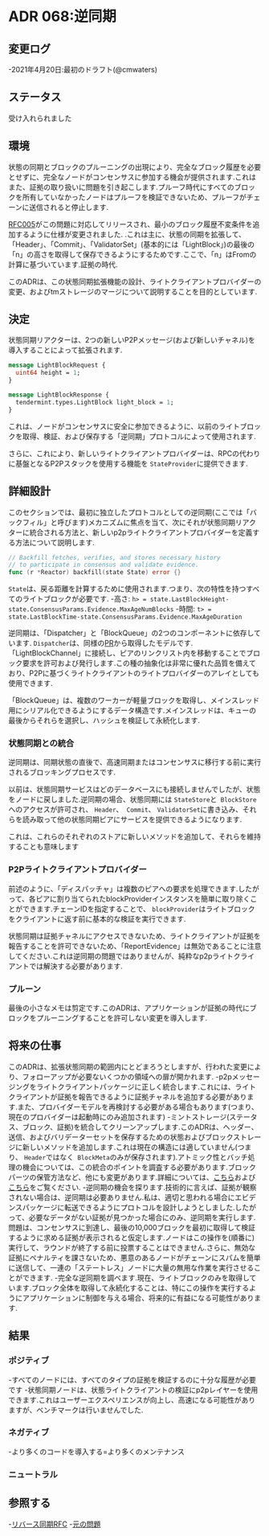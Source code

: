 # ADR 068:逆同期

## 変更ログ

-2021年4月20日:最初のドラフト(@cmwaters)

## ステータス

受け入れられました

## 環境

状態の同期とブロックのプルーニングの出現により、完全なブロック履歴を必要とせずに、完全なノードがコンセンサスに参加する機会が提供されます.これはまた、証拠の取り扱いに問題を引き起こします.プルーフ時代にすべてのブロックを所有していなかったノードはプルーフを検証できないため、プルーフがチェーンに送信されると停止します.

[RFC005](https://github.com/tendermint/spec/blob/master/rfc/005-reverse-sync.md)がこの問題に対応してリリースされ、最小のブロック履歴不変条件を追加するように仕様が変更されました. .これは主に、状態の同期を拡張して、「Header」、「Commit」、「ValidatorSet」(基本的には「LightBlock」)の最後の「n」の高さを取得して保存できるようにするためです.ここで、「n」はFromの計算に基づいています.証拠の時代.

このADRは、この状態同期拡張機能の設計、ライトクライアントプロバイダーの変更、およびtmストレージのマージについて説明することを目的としています.

## 決定

状態同期リアクターは、2つの新しいP2Pメッセージ(および新しいチャネル)を導入することによって拡張されます.

```protobuf
message LightBlockRequest {
  uint64 height = 1;
}

message LightBlockResponse {
  tendermint.types.LightBlock light_block = 1;
}
```

これは、ノードがコンセンサスに安全に参加できるように、以前のライトブロックを取得、検証、および保存する「逆同期」プロトコルによって使用されます.

さらに、これにより、新しいライトクライアントプロバイダーは、RPCの代わりに基盤となるP2Pスタックを使用する機能を `StateProvider`に提供できます.

## 詳細設計

このセクションでは、最初に独立したプロトコルとしての逆同期(ここでは「バックフィル」と呼びます)メカニズムに焦点を当て、次にそれが状態同期リアクターに統合される方法と、新しいp2pライトクライアントプロバイダーを定義する方法について説明します.

```go
// Backfill fetches, verifies, and stores necessary history
// to participate in consensus and validate evidence.
func (r *Reactor) backfill(state State) error {}
```

`State`は、戻る距離を計算するために使用されます.つまり、次の特性を持つすべてのライトブロックが必要です.
-高さ: `h> = state.LastBlockHeight-state.ConsensusParams.Evidence.MaxAgeNumBlocks`
-時間: `t> = state.LastBlockTime-state.ConsensusParams.Evidence.MaxAgeDuration`

逆同期は、「Dispatcher」と「BlockQueue」の2つのコンポーネントに依存しています. `Dispatcher`は、同様の[PR](https://github.com/tendermint/tendermint/pull/4508)から取得したモデルです. 「LightBlockChannel」に接続し、ピアのリンクリスト内を移動することでブロック要求を許可および発行します.この種の抽象化は非常に優れた品質を備えており、P2Pに基づくライトクライアントのライトプロバイダーのアレイとしても使用できます.

「BlockQueue」は、複数のワーカーが軽量ブロックを取得し、メインスレッド用にシリアル化できるようにするデータ構造です.メインスレッドは、キューの最後からそれらを選択し、ハッシュを検証して永続化します.

### 状態同期との統合

逆同期は、同期状態の直後で、高速同期またはコンセンサスに移行する前に実行されるブロッキングプロセスです.

以前は、状態同期サービスはどのデータベースにも接続しませんでしたが、状態をノードに戻しました.逆同期の場合、状態同期には `StateStore`と` BlockStore`へのアクセスが許可され、 `Header`、` Commit`、 `ValidatorSet`に書き込み、それらを読み取って他の状態同期ピアにサービスを提供できるようになります.

これは、これらのそれぞれのストアに新しいメソッドを追加して、それらを維持することも意味します

### P2Pライトクライアントプロバイダー

前述のように、「ディスパッチャ」は複数のピアへの要求を処理できます.したがって、各ピアに割り当てられたblockProviderインスタンスを簡単に取り除くことができます.チェーンIDを指定することで、 `blockProvider`はライトブロックをクライアントに返す前に基本的な検証を実行できます.

状態同期は証拠チャネルにアクセスできないため、ライトクライアントが証拠を報告することを許可できないため、「ReportEvidence」は無効であることに注意してください.これは逆同期の問題ではありませんが、純粋なp2pライトクライアントでは解決する必要があります.

### プルーン

最後の小さなメモは剪定です.このADRは、アプリケーションが証拠の時代にブロックをプルーニングすることを許可しない変更を導入します.

## 将来の仕事

このADRは、拡張状態同期の範囲内にとどまろうとしますが、行われた変更により、フォローアップが必要ないくつかの領域への扉が開かれます.
-p2pメッセージングをライトクライアントパッケージに正しく統合します.これには、ライトクライアントが証拠を報告できるように証拠チャネルを追加する必要があります.また、プロバイダーモデルを再検討する必要がある場合もあります(つまり、現在のプロバイダーは起動時にのみ追加されます)
-ミントストレージ(ステータス、ブロック、証拠)を統合してクリーンアップします.このADRは、ヘッダー、送信、およびバリデーターセットを保存するための状態およびブロックストレージに新しいメソッドを追加します.これは現在の構造には適していません(つまり、 `Header`ではなく` BlockMeta`のみが保存されます).アトミック性とバッチ処理の機会については、この統合のポイントを調査する必要があります.ブロックパーツの保管方法など、他にも変更があります.詳細については、[こちら](https://github.com/tendermint/tendermint/issues/5383)および[こちら](https://github.com/tendermint/tendermint/issues/4630)をご覧ください.
-逆同期の機会を探ります.技術的に言えば、証拠が観察されない場合は、逆同期は必要ありません.私は、適切と思われる場合にエビデンスパッケージに転送できるようにプロトコルを設計しようとしました.したがって、必要なデータがない証拠が見つかった場合にのみ、逆同期を実行します.問題は、コンセンサスに到達し、最後の10,000ブロックを最初に取得して検証するように求める証拠が表示されると仮定します.ノードはこの操作を(順番に)実行して、ラウンドが終了する前に投票することはできません.さらに、無効な証拠にペナルティを課さないため、悪意のあるノードがチェーンにスパムを簡単に送信して、一連の「ステートレス」ノードに大量の無用な作業を実行させることができます.
-完全な逆同期を調べます.現在、ライトブロックのみを取得しています.ブロック全体を取得して永続化することは、特にこの操作を実行するようにアプリケーションに制御を与える場合、将来的に有益になる可能性があります.

## 結果

### ポジティブ

-すべてのノードには、すべてのタイプの証拠を検証するのに十分な履歴が必要です
-状態同期ノードは、状態ライトクライアントの検証にp2pレイヤーを使用できます.これはユーザーエクスペリエンスが向上し、高速になる可能性がありますが、ベンチマークは行いませんでした.

### ネガティブ

-より多くのコードを導入する=より多くのメンテナンス

### ニュートラル

## 参照する

-[リバース同期RFC](https://github.com/tendermint/spec/blob/master/rfc/005-reverse-sync.md)
-[元の問題](https://github.com/tendermint/tendermint/issues/5617)
